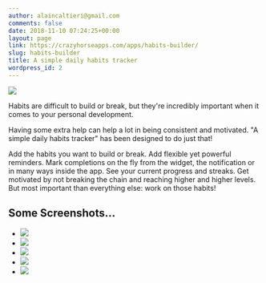 ```yaml
---
author: alaincaltieri@gmail.com
comments: false
date: 2018-11-10 07:24:25+00:00
layout: page
link: https://crazyhorseapps.com/apps/habits-builder/
slug: habits-builder
title: A simple daily habits tracker
wordpress_id: 2
---
```


![](https://crazyhorseapps.com/wp-content/uploads/2019/02/RoundedIcon-1-300x300.png)

Habits are difficult to build or break, but they're incredibly important when it comes to your personal development.

Having some extra help can help a lot in being consistent and motivated. "A simple daily habits tracker" has been designed to do just that!

Add the habits you want to build or break. Add flexible yet powerful reminders. Mark completions on the fly from the widget, the notification or in many ways inside the app. See your current progress and streaks. Get motivated by not breaking the chain and reaching higher and higher levels. But most important than everything else: work on those habits!

[](https://itunes.apple.com/us/app/keynote/id1440005368?mt=8)

## Some Screenshots...

- ![](https://crazyhorseapps.com/wp-content/uploads/2019/08/iphone8_01-576x1024.jpg)
- ![](https://crazyhorseapps.com/wp-content/uploads/2019/08/iphone8_02-576x1024.jpg)
- ![](https://crazyhorseapps.com/wp-content/uploads/2019/08/iphone8_03-576x1024.jpg)
- ![](https://crazyhorseapps.com/wp-content/uploads/2019/08/iphone8_04-576x1024.jpg)
- ![](https://crazyhorseapps.com/wp-content/uploads/2019/08/iphone8_05-576x1024.jpg)
